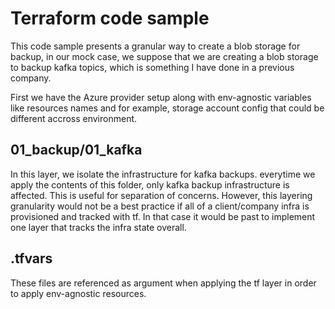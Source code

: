 # Terraform code sample 
This code sample presents a granular way to create a blob storage for backup, in our mock case, we suppose that we are creating a blob storage to backup kafka topics, which is something I have done in a previous company.  

First we have the Azure provider setup along with env-agnostic variables like resources names and for example, storage account config that could be different accross environment. 

## 01_backup/01_kafka
In this layer, we isolate the infrastructure for kafka backups. everytime we apply the contents of this folder, only  kafka backup infrastructure is affected. This is useful for separation of concerns. However, this layering granularity would not be a best practice if all of a client/company infra is provisioned and tracked with tf. In that case it would be past to implement one layer that tracks the infra state overall. 

## .tfvars
These files are referenced as argument when applying the tf layer in order to apply env-agnostic resources. 